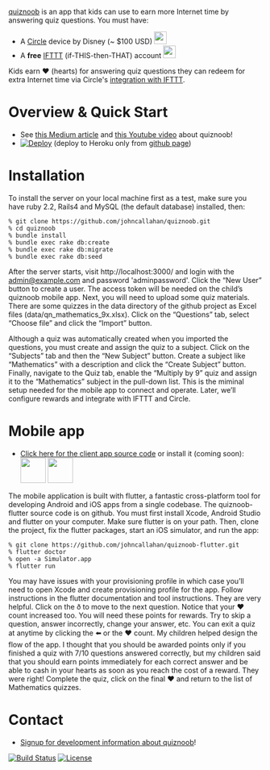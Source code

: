 [quiznoob](https://github.com/johncallahan/quiznoob-flutter) is an app that kids can use to earn more Internet time by answering quiz questions.  You must have:

* A [Circle](https://meetcircle.com/) device by Disney (~ $100 USD) <img src="{{ site.url }}/assets/circle-with-disney-green.png" height="25px"/>
* A **free** [IFTTT](https://ifttt.com/discover) (if-THIS-then-THAT) account <img src="{{ site.url }}/assets/IFTTT_Logo.png" height="25px"/>

Kids earn :hearts: (hearts) for answering quiz questions they can redeem for extra Internet time via Circle's [integration with IFTTT](https://medium.com/building-circle/ask-alexa-about-your-circle-and-pause-ae3fdbba9a50).

# Overview & Quick Start

* See [this Medium article](https://medium.com/@johnrcallahan/quiznoob-earn-while-you-learn-a31efb110a84) and [this Youtube video](#) about quiznoob!
*  [![Deploy](https://www.herokucdn.com/deploy/button.svg)](https://heroku.com/deploy) (deploy to Heroku only from [github page](https://github.com/johncallahan/quiznoob))

# Installation

To install the server on your local machine first as a test, make sure you have ruby 2.2, Rails4 and MySQL (the default database) installed, then:

```
% git clone https://github.com/johncallahan/quiznoob.git
% cd quiznoob
% bundle install
% bundle exec rake db:create
% bundle exec rake db:migrate
% bundle exec rake db:seed
```

After the server starts, visit http://localhost:3000/ and login with the admin@example.com and password 'adminpassword'.  Click the “New User” button to create a user. The access token will be needed on the child’s quiznoob mobile app. Next, you will need to upload some quiz materials. There are some quizzes in the data directory of the github project as Excel files (data/qn_mathematics_9x.xlsx). Click on the “Questions” tab, select “Choose file” and click the “Import” button.

Although a quiz was automatically created when you imported the questions, you must create and assign the quiz to a subject. Click on the “Subjects” tab and then the “New Subject” button. Create a subject like “Mathematics” with a description and click the “Create Subject” button.  Finally, navigate to the Quiz tab, enable the “Multiply by 9” quiz and assign it to the “Mathematics” subject in the pull-down list.  This is the miminal setup needed for the mobile app to connect and operate. Later, we’ll configure rewards and integrate with IFTTT and Circle.

# Mobile app

* [Click here for the client app source code](https://github.com/johncallahan/quiznoob-flutter) or install it (coming soon):  <img src="{{ site.url }}/assets/istore-badge-en.svg" height="50px"/> <img src="{{ site.url }}/assets/google-play-badge-en.svg" height="50px"/>

The mobile application is built with flutter, a fantastic cross-platform tool for developing Android and iOS apps from a single codebase. The quiznoob-flutter source code is on github. You must first install Xcode, Android Studio and flutter on your computer. Make sure flutter is on your path. Then, clone the project, fix the flutter packages, start an iOS simulator, and run the app:

```
% git clone https://github.com/johncallahan/quiznoob-flutter.git
% flutter doctor
% open -a Simulator.app
% flutter run
```

You may have issues with your provisioning profile in which case you’ll need to open Xcode and create provisioning profile for the app. Follow instructions in the flutter documentation and tool instructions. They are very helpful. Click on the ð to move to the next question. Notice that your ❤️ count increased too. You will need these points for rewards. Try to skip a question, answer incorrectly, change your answer, etc. You can exit a quiz at anytime by clicking the ⬅️ or the ❤️ count. My children helped design the flow of the app. I thought that you should be awarded points only if you finished a quiz with 7/10 questions answered correctly, but my children said that you should earn points immediately for each correct answer and be able to cash in your hearts as soon as you reach the cost of a reward. They were right! Complete the quiz, click on the final ❤️ and return to the list of Mathematics quizzes.

# Contact

* [Signup for development information about quiznoob](http://eepurl.com/djo9nD)!

[![Build Status](https://travis-ci.org/johncallahan/quiznoob.svg?branch=master)](https://travis-ci.org/johncallahan/quiznoob) [![License](https://img.shields.io/badge/License-Apache%202.0-blue.svg)](https://opensource.org/licenses/Apache-2.0)